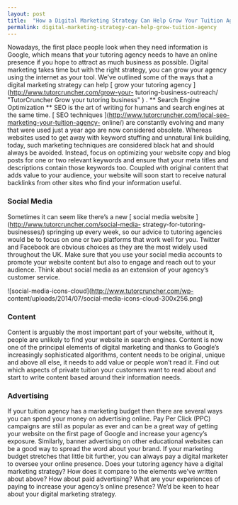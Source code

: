 ```yaml
---
layout: post
title:  "How a Digital Marketing Strategy Can Help Grow Your Tuition Agency"
permalink: digital-marketing-strategy-can-help-grow-tuition-agency
---
```

Nowadays, the first place people look when they need information is Google,
which means that your tutoring agency needs to have an online presence if you
hope to attract as much business as possible. Digital marketing takes time but
with the right strategy, you can grow your agency using the internet as your
tool. We’ve outlined some of the ways that a digital marketing strategy can
help [ grow your tutoring agency ](http://www.tutorcruncher.com/grow-your-
tutoring-business-outreach/ "TutorCruncher Grow your tutoring business" ) . **
Search Engine Optimization ** SEO is the art of writing for humans and search
engines at the same time. [ SEO techniques
](http://www.tutorcruncher.com/local-seo-marketing-your-tuition-agency-
online/) are constantly evolving and many that were used just a year ago are
now considered obsolete. Whereas websites used to get away with keyword
stuffing and unnatural link building, today, such marketing techniques are
considered black hat and should always be avoided. Instead, focus on
optimizing your website copy and blog posts for one or two relevant keywords
and ensure that your meta titles and descriptions contain those keywords too.
Coupled with original content that adds value to your audience, your website
will soon start to receive natural backlinks from other sites who find your
information useful. 

### Social Media

Sometimes it can seem like there’s a
new [ social media website ](http://www.tutorcruncher.com/social-media-
strategy-for-tutoring-businesses/) springing up every week, so our advice to
tutoring agencies would be to focus on one or two platforms that work well for
you. Twitter and Facebook are obvious choices as they are the most widely used
throughout the UK. Make sure that you use your social media accounts to
promote your website content but also to engage and reach out to your
audience. Think about social media as an extension of your agency’s customer
service.

![social-media-icons-cloud](http://www.tutorcruncher.com/wp-
content/uploads/2014/07/social-media-icons-cloud-300x256.png)

### Content

Content is arguably the most important part of your website, without it,
people are unlikely to find your website in search engines. Content is now one
of the principal elements of digital marketing and thanks to Google’s
increasingly sophisticated algorithms, content needs to be original, unique
and above all else, it needs to add value or people won’t read it. Find out
which aspects of private tuition your customers want to read about and start
to write content based around their information needs. 

### Advertising

If
your tuition agency has a marketing budget then there are several ways you can
spend your money on advertising online. Pay Per Click (PPC) campaigns are
still as popular as ever and can be a great way of getting your website on the
first page of Google and increase your agency’s exposure. Similarly, banner
advertising on other educational websites can be a good way to spread the word
about your brand. If your marketing budget stretches that little bit further,
you can always pay a digital marketer to oversee your online presence. Does
your tutoring agency have a digital marketing strategy? How does it compare to
the elements we’ve written about above? How about paid advertising? What are
your experiences of paying to increase your agency’s online presence? We’d be
keen to hear about your digital marketing strategy.
